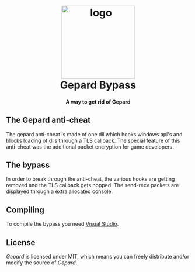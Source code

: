 <h1 align="center">
  <br>
  <a href="https://cwanocak.eu"><img src="https://i.imgur.com/9vQOK3e.png" alt="logo" width="200"></a>
  <br>
  Gepard Bypass 
  <br>
</h1>

<h4 align="center">A way to get rid of Gepard</h4>

## The Gepard anti-cheat

The gepard anti-cheat is made of one dll which hooks windows api's and blocks loading of dlls through a TLS callback. The special feature of this anti-cheat was the additional packet encryption for game developers.

## The bypass

In order to break through the anti-cheat, the various hooks are getting removed and the TLS callback gets nopped. The send-recv packets are displayed through a extra allocated console.

## Compiling

To compile the bypass you need [Visual Studio](https://www.visualstudio.com).

## License

*Gepard* is licensed under MIT, which means you can freely distribute and/or modify the source of *Gepard*.



